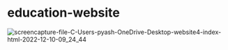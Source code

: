 # education-website
![screencapture-file-C-Users-pyash-OneDrive-Desktop-website4-index-html-2022-12-10-09_24_44](https://user-images.githubusercontent.com/113104316/206828013-0df7e1fa-7a76-41e9-bb42-6b5acab5b03d.png)

